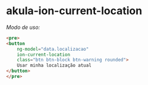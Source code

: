 # akula-ion-current-location

*Modo de uso:*
```html
<pre>
<button 
    ng-model="data.localizacao"
    ion-current-location
    class="btn btn-block btn-warning rounded">
    Usar minha localização atual
</button>
</pre>
